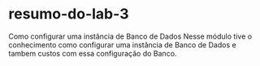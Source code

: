 # resumo-do-lab-3
Como configurar uma instância de Banco de Dados
Nesse módulo tive o conhecimento como configurar uma instância de Banco de Dados e tambem custos com essa configuração do Banco.
